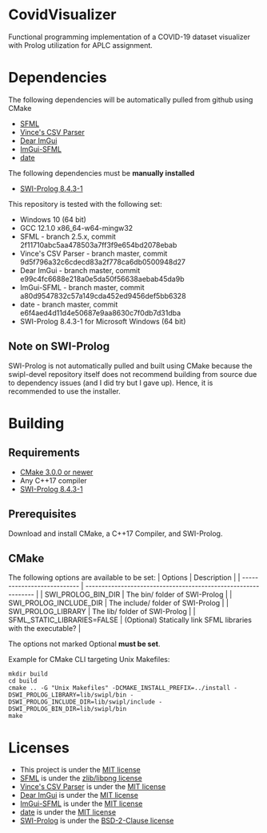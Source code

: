 # CovidVisualizer
Functional programming implementation of a COVID-19 dataset visualizer with Prolog utilization for APLC assignment.

# Dependencies
The following dependencies will be automatically pulled from github using CMake
* [SFML](https://www.sfml-dev.org/download/sfml/2.5.1/)
* [Vince's CSV Parser](https://github.com/vincentlaucsb/csv-parser)
* [Dear ImGui](https://github.com/ocornut/imgui)
* [ImGui-SFML](https://github.com/eliasdaler/imgui-sfml)
* [date](https://github.com/HowardHinnant/date)

The following dependencies must be **manually installed**
* [SWI-Prolog 8.4.3-1](https://www.swi-prolog.org/download/stable)

This repository is tested with the following set:
* Windows 10 (64 bit)
* GCC 12.1.0 x86_64-w64-mingw32
* SFML - branch 2.5.x, commit 2f11710abc5aa478503a7ff3f9e654bd2078ebab
* Vince's CSV Parser - branch master, commit 9d5f796a32c6cdecd83a2f778ca6db0500948d27
* Dear ImGui - branch master, commit e99c4fc6688e218a0e5da50f56638aebab45da9b
* ImGui-SFML - branch master, commit a80d9547832c57a149cda452ed9456def5bb6328
* date - branch master, commit e6f4aed4d11d4e50687e9aa8630c7f0db7d31dba
* SWI-Prolog 8.4.3-1 for Microsoft Windows (64 bit)

## Note on SWI-Prolog
SWI-Prolog is not automatically pulled and built using CMake because the swipl-devel repository itself does not recommend building from source due to dependency issues (and I did try but I gave up). Hence, it is recommended to use the installer.


# Building
## Requirements
* [CMake 3.0.0 or newer](https://cmake.org/)
* Any C++17 compiler
* [SWI-Prolog 8.4.3-1](https://www.swi-prolog.org/download/stable)

## Prerequisites
Download and install CMake, a C++17 Compiler, and SWI-Prolog.

## CMake
The following options are available to be set:
| Options                     | Description                                                    |
| --------------------------- | -------------------------------------------------------------- |
| SWI_PROLOG_BIN_DIR          | The bin/ folder of SWI-Prolog                                  |
| SWI_PROLOG_INCLUDE_DIR      | The include/ folder of SWI-Prolog                              |
| SWI_PROLOG_LIBRARY          | The lib/ folder of SWI-Prolog                                  |
| SFML_STATIC_LIBRARIES=FALSE | (Optional) Statically link SFML libraries with the executable? |

The options not marked Optional **must be set**.

Example for CMake CLI targeting Unix Makefiles:
```
mkdir build
cd build
cmake .. -G "Unix Makefiles" -DCMAKE_INSTALL_PREFIX=../install -DSWI_PROLOG_LIBRARY=lib/swipl/bin -DSWI_PROLOG_INCLUDE_DIR=lib/swipl/include -DSWI_PROLOG_BIN_DIR=lib/swipl/bin
make
```


# Licenses
* This project is under the [MIT license](https://opensource.org/licenses/MIT)
* [SFML](https://github.com/SFML/SFML) is under the [zlib/libpng license](https://opensource.org/licenses/Zlib)
* [Vince's CSV Parser](https://github.com/vincentlaucsb/csv-parser) is under the [MIT license](https://opensource.org/licenses/MIT)
* [Dear ImGui](https://github.com/ocornut/imgui) is under the [MIT license](https://opensource.org/licenses/MIT)
* [ImGui-SFML](https://github.com/eliasdaler/imgui-sfml) is under the [MIT license](https://opensource.org/licenses/MIT)
* [date](https://github.com/HowardHinnant/date) is under the [MIT license](https://opensource.org/licenses/MIT)
* [SWI-Prolog](https://github.com/SWI-Prolog/swipl-devel) is under the [BSD-2-Clause license](https://opensource.org/licenses/BSD-2-Clause)
